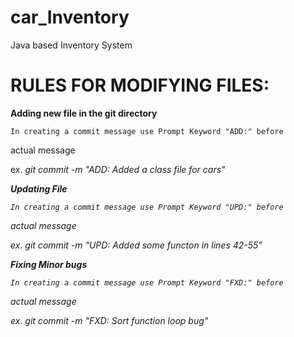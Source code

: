 # car_Inventory
Java based Inventory System 

# RULES FOR MODIFYING FILES:

<b>Adding new file in the git directory</b>

    In creating a commit message use Prompt Keyword "ADD:" before 
actual message
    
ex. <i>git commit -m "ADD: Added a class file for cars"<i>

<b>Updating File</b>

    In creating a commit message use Prompt Keyword "UPD:" before 
actual message
    
ex. <i>git commit -m "UPD: Added some functon in lines 42-55"<i>

<b>Fixing Minor bugs</b>

    In creating a commit message use Prompt Keyword "FXD:" before 
actual message
    
ex. <i>git commit -m "FXD: Sort function loop bug"<i>

